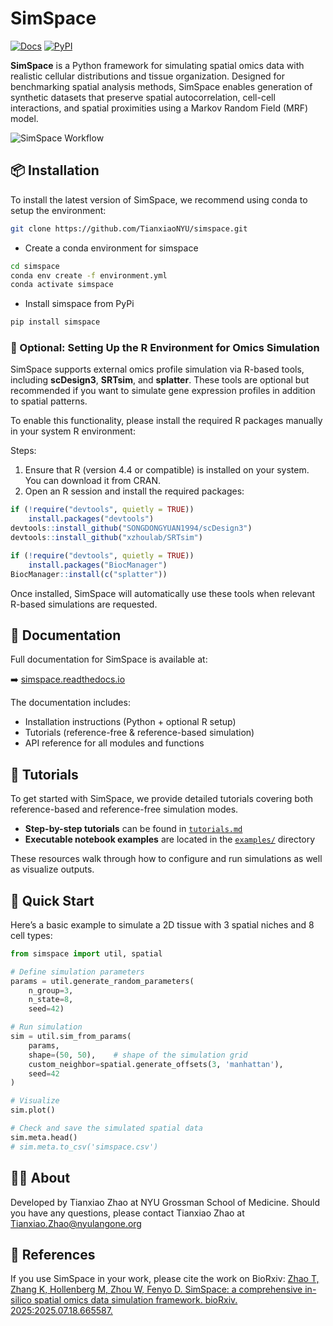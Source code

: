 # SimSpace

[![Docs](https://readthedocs.org/projects/simspace/badge/?version=latest)](https://simspace.readthedocs.io/en/latest/)
[![PyPI](https://img.shields.io/pypi/v/simspace.svg)](https://pypi.org/project/simspace/)

**SimSpace** is a Python framework for simulating spatial omics data with realistic cellular distributions and tissue organization. Designed for benchmarking spatial analysis methods, SimSpace enables generation of synthetic datasets that preserve spatial autocorrelation, cell-cell interactions, and spatial proximities using a Markov Random Field (MRF) model.

![SimSpace Workflow](images/overview.png)

## 📦 Installation

To install the latest version of SimSpace, we recommend using conda to setup the environment:

```bash
git clone https://github.com/TianxiaoNYU/simspace.git
```

- Create a conda environment for simspace
```bash
cd simspace
conda env create -f environment.yml
conda activate simspace
```

- Install simspace from PyPi
```bash
pip install simspace
```

### 🧬 Optional: Setting Up the R Environment for Omics Simulation

SimSpace supports external omics profile simulation via R-based tools, including **scDesign3**, **SRTsim**, and **splatter**. These tools are optional but recommended if you want to simulate gene expression profiles in addition to spatial patterns.

To enable this functionality, please install the required R packages manually in your system R environment:

Steps:
1.	Ensure that R (version 4.4 or compatible) is installed on your system. You can download it from CRAN.
2.	Open an R session and install the required packages:
```R
if (!require("devtools", quietly = TRUE))
    install.packages("devtools")
devtools::install_github("SONGDONGYUAN1994/scDesign3")
devtools::install_github("xzhoulab/SRTsim")
```
```R
if (!require("devtools", quietly = TRUE))
    install.packages("BiocManager")
BiocManager::install(c("splatter"))
```

Once installed, SimSpace will automatically use these tools when relevant R-based simulations are requested.

## 📖 Documentation

Full documentation for SimSpace is available at:

➡️ [simspace.readthedocs.io](https://simspace.readthedocs.io/en/latest/)

The documentation includes:

- Installation instructions (Python + optional R setup)
- Tutorials (reference-free & reference-based simulation)
- API reference for all modules and functions

## 📘 Tutorials

To get started with SimSpace, we provide detailed tutorials covering both reference-based and reference-free simulation modes.

- **Step-by-step tutorials** can be found in [`tutorials.md`](./tutorials.md)
- **Executable notebook examples** are located in the [`examples/`](./examples/) directory

These resources walk through how to configure and run simulations as well as visualize outputs.

## 🚀 Quick Start

Here’s a basic example to simulate a 2D tissue with 3 spatial niches and 8 cell types:

```python
from simspace import util, spatial

# Define simulation parameters
params = util.generate_random_parameters(
    n_group=3,
    n_state=8,
    seed=42)

# Run simulation
sim = util.sim_from_params(
    params,
    shape=(50, 50),    # shape of the simulation grid
    custom_neighbor=spatial.generate_offsets(3, 'manhattan'),
    seed=42
)

# Visualize
sim.plot()

# Check and save the simulated spatial data
sim.meta.head()
# sim.meta.to_csv('simspace.csv')
```

## 🙋‍♀️ About

Developed by Tianxiao Zhao at NYU Grossman School of Medicine. Should you have any questions, please contact Tianxiao Zhao at Tianxiao.Zhao@nyulangone.org

## 🔗 References
If you use SimSpace in your work, please cite the work on BioRxiv:
[Zhao T, Zhang K, Hollenberg M, Zhou W, Fenyo D. SimSpace: a comprehensive in-silico spatial omics data simulation framework. bioRxiv. 2025:2025.07.18.665587.](https://www.biorxiv.org/content/10.1101/2025.07.18.665587v1)


